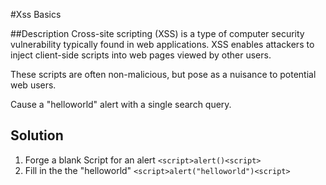 #Xss Basics



##Description
Cross-site scripting (XSS) is a type of computer security vulnerability typically found in web applications. XSS enables attackers to inject client-side scripts into web pages viewed by other users.

These scripts are often non-malicious, but pose as a nuisance to potential web users.

Cause a "helloworld" alert with a single search query.


## Solution
1. Forge a blank Script for an alert
    ```<script>alert()<script>```
2. Fill in the the "helloworld"
    ```<script>alert("helloworld")<script>```